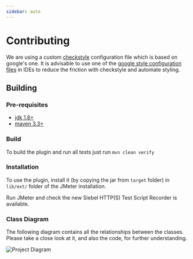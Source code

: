 ```yaml
---
sidebar: auto
---
```


# Contributing

We are using a custom [checkstyle](http://checkstyle.sourceforge.net/index.html) configuration file which is based on google's one. It is advisable to use one of the [google style configuration files](https://github.com/google/styleguide) in IDEs to reduce the friction with checkstyle and automate styling.

## Building

### Pre-requisites

- [jdk 1.8+](http://www.oracle.com/technetwork/java/javase/downloads/index.html)
- [maven 3.3+](https://maven.apache.org/)

### Build

To build the plugin and run all tests just run `mvn clean verify`

### Installation

To use the plugin, install it (by copying the jar from `target` folder) in `lib/ext/` folder of the JMeter installation.

Run JMeter and check the new Siebel HTTP(S) Test Script Recorder is available.

### Class Diagram

The following diagram contains all the relationships between the classes. Please take a close look at it, and also the code, for further understanding.

![Project Diagram](/assets/umlDiagram.png)


